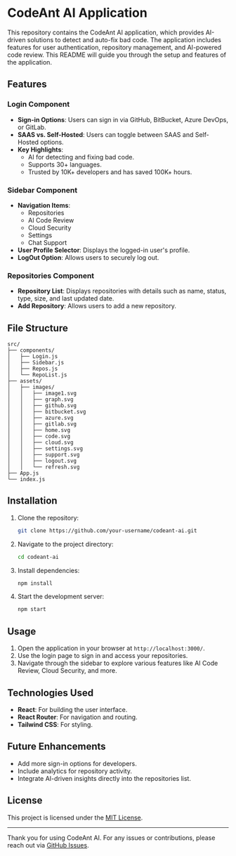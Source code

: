 # CodeAnt AI Application

This repository contains the CodeAnt AI application, which provides AI-driven solutions to detect and auto-fix bad code. The application includes features for user authentication, repository management, and AI-powered code review. This README will guide you through the setup and features of the application.

## Features

### Login Component
- **Sign-in Options**: Users can sign in via GitHub, BitBucket, Azure DevOps, or GitLab.
- **SAAS vs. Self-Hosted**: Users can toggle between SAAS and Self-Hosted options.
- **Key Highlights**:
  - AI for detecting and fixing bad code.
  - Supports 30+ languages.
  - Trusted by 10K+ developers and has saved 100K+ hours.

### Sidebar Component
- **Navigation Items**:
  - Repositories
  - AI Code Review
  - Cloud Security
  - Settings
  - Chat Support
- **User Profile Selector**: Displays the logged-in user's profile.
- **LogOut Option**: Allows users to securely log out.

### Repositories Component
- **Repository List**: Displays repositories with details such as name, status, type, size, and last updated date.
- **Add Repository**: Allows users to add a new repository.

## File Structure
```plaintext
src/
├── components/
│   ├── Login.js
│   ├── Sidebar.js
│   ├── Repos.js
│   └── RepoList.js
├── assets/
│   ├── images/
│   │   ├── image1.svg
│   │   ├── graph.svg
│   │   ├── github.svg
│   │   ├── bitbucket.svg
│   │   ├── azure.svg
│   │   ├── gitlab.svg
│   │   ├── home.svg
│   │   ├── code.svg
│   │   ├── cloud.svg
│   │   ├── settings.svg
│   │   ├── support.svg
│   │   ├── logout.svg
│   │   └── refresh.svg
├── App.js
└── index.js
```

## Installation

1. Clone the repository:
   ```bash
   git clone https://github.com/your-username/codeant-ai.git
   ```

2. Navigate to the project directory:
   ```bash
   cd codeant-ai
   ```

3. Install dependencies:
   ```bash
   npm install
   ```

4. Start the development server:
   ```bash
   npm start
   ```

## Usage

1. Open the application in your browser at `http://localhost:3000/`.
2. Use the login page to sign in and access your repositories.
3. Navigate through the sidebar to explore various features like AI Code Review, Cloud Security, and more.

## Technologies Used

- **React**: For building the user interface.
- **React Router**: For navigation and routing.
- **Tailwind CSS**: For styling.

## Future Enhancements
- Add more sign-in options for developers.
- Include analytics for repository activity.
- Integrate AI-driven insights directly into the repositories list.

## License
This project is licensed under the [MIT License](LICENSE).

---

Thank you for using CodeAnt AI. For any issues or contributions, please reach out via [GitHub Issues](https://github.com/your-username/codeant-ai/issues).
